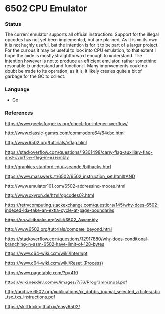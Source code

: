 # 6502 CPU Emulator

### Status

The current emulator supports all official instructions. Support for the illegal opcodes has not yet been implemented, but are planned. 
As it is on its own it is not hughly useful, but the intention is for it to be part of a larger project. 
For the curious it may be useful to look into CPU emulation, to that extent I hope the code is mostly straightforward enough to understand. 
The intention however is not to produce an efficient emulator, rather something resonable to understand and functional. 
Many improvements could no doubt be made to its operation, as it is, it likely creates quite a bit of garbage for the GC to collect.

### Language

 - Go

### References

https://www.geeksforgeeks.org/check-for-integer-overflow/

http://www.classic-games.com/commodore64/64doc.html

http://www.6502.org/tutorials/vflag.html

https://stackoverflow.com/questions/19301498/carry-flag-auxiliary-flag-and-overflow-flag-in-assembly

http://graphics.stanford.edu/~seander/bithacks.html

https://www.masswerk.at/6502/6502_instruction_set.html#AND

http://www.emulator101.com/6502-addressing-modes.html

http://www.oxyron.de/html/opcodes02.html

https://retrocomputing.stackexchange.com/questions/145/why-does-6502-indexed-lda-take-an-extra-cycle-at-page-boundaries

https://en.wikibooks.org/wiki/6502_Assembly

http://www.6502.org/tutorials/compare_beyond.html

https://stackoverflow.com/questions/32917880/why-does-conditional-branching-in-asm-6502-have-limit-of-128-bytes

https://www.c64-wiki.com/wiki/Interrupt

https://www.c64-wiki.com/wiki/Reset_(Process)

https://www.pagetable.com/?p=410

https://wiki.nesdev.com/w/images/7/76/Programmanual.pdf

http://archive.6502.org/publications/dr_dobbs_journal_selected_articles/sbc_tsx_txs_instructions.pdf

https://skilldrick.github.io/easy6502/

